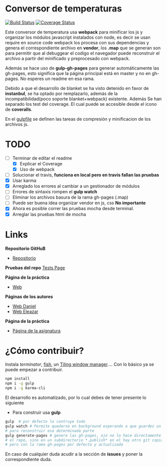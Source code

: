 # Conversor de temperaturas
[![Build Status](https://travis-ci.org/EleDiaz/karma-y-travis-ele-daniel-1.svg?branch=master)](https://travis-ci.org/EleDiaz/karma-y-travis-ele-daniel-1)
[![Coverage Status](https://coveralls.io/repos/gith1ub/EleDiaz/karma-y-travis-ele-daniel-1/badge.svg?branch=master)](https://coveralls.io/github/EleDiaz/karma-y-travis-ele-daniel-1?branch=master)

Este conversor de temperatura usa **webpack** para minificar los js y organizar los módulos
javascript instalados con node, es decir se usan require en source code webpack los procesa
con sus dependencias y genera el correspondiente archivo en **vendor**, los **.map** que se
generan son para permitir que al debuggear el codigo el navegador puede reconstruir el archivo
a partir del minificado y preprocesado con webpack.

Además se hace uso de **gulp-gh-pages** para generar automáticamente las gh-pages, esto
significa que la página principal está en master y no en gh-pages. No esperes un readme en esa rama.

Debido a que el desarrollo de blanket se ha visto detenido en favor de **instanbul**, se ha optado
por remplazarlo, además de la incompatibilidad(poco soporte blanket+webpack) existente. Además
Se han separado los test del coverage. El cual puede se accesible desde el icono de **coveralls**.

En el [gulpfile](./gulpfile.js) se definen las tareas de compresión y minificacion de los archivos js.

# TODO
- [ ] Terminar de editar el readme
  - [x] Explicar el Coverage
  - [x] Uso de webpack
- [ ] Solucionar el travis, **funciona en local pero en travis fallan las pruebas**
- [x] Usar karma
- [x] Arreglado los errores al cambiar a un gestionador de módulos
- [ ] Errores de sintaxis rompen el **gulp watch**
- [ ] Eliminar los archivos basura de la rama gh-pages (.map)
- [ ] Puede ser buena idea organizar vendor en js, css **No importante**
- [x] Ahora es posible correr las pruebas mocha desde terminal.
- [x] Arreglar las pruebas html de mocha

# Links

**Repositorio GitHuB**

* [Repositorio](https://github.com/EleDiaz/karma-y-travis-ele-daniel-1)

**Pruebas del repo**
[Tests Page](http://elediaz.github.io/karma-y-travis-ele-daniel-1/test/index.html)

**Página de la práctica**

* [Web](http://elediaz.github.io/karma-y-travis-ele-daniel-1/)

**Páginas de los autores**

* [Web Daniel](http://alu0100783230.github.io/)
* [Web Eleazar](http://elediaz.github.io/)

**Página de la práctica**

* [Página de la asignatura](https://campusvirtual.ull.es/1516/mod/page/view.php?id=177984)

# ¿Cómo contribuir?

Instala *terminator*, [fish](https://fishshell.com/), un [Tiling window manager](https://en.wikipedia.org/wiki/Tiling_window_manager)....
Con lo básico ya se puede empezar a contribuir.

```bash
npm install
npm i -g gulp
npm i -g karma-cli
```

El desarrollo es automatizado, por lo cual debes de tener presente lo siguiente
- Para construir usa **gulp**
```bash
gulp  # por defecto lo contruye todo
gulp watch # Permite quedarse en background esperando a que guardes un archivo
# para reconstruir esa determinada parte
gulp generate-pages # genera las gh-pages, ojo no lo hace directamente sobre
# el repo, sino en un subdirectorio *.publish* en el hay otro git copia del actual
# pero con la rama gh-pages por defecto y actualizada
```

En caso de cualquier duda acudir a la sección de **issues** y poner la
correspondiente duda.
